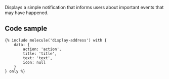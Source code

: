Displays a simple notification that informs users about important events that may have happened.

## Code sample

```
{% include molecule('display-address') with {
    data: {
        action: 'action',
        title: 'title',
        text: 'text',
        icon: null
    }
} only %}
```
